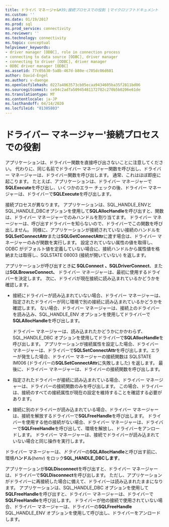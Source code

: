 ```yaml
---
title: ドライバ マネージャ&#39;接続プロセスでの役割 |マイクロソフトドキュメント
ms.custom: ''
ms.date: 01/19/2017
ms.prod: sql
ms.prod_service: connectivity
ms.reviewer: ''
ms.technology: connectivity
ms.topic: conceptual
helpviewer_keywords:
- driver manager [ODBC], role in connection process
- connecting to data source [ODBC], driver manager
- connecting to driver [ODBC], driver manager
- ODBC driver manager [ODBC]
ms.assetid: 77c05630-5a8b-467d-b80e-c705dc06d601
author: David-Engel
ms.author: v-daenge
ms.openlocfilehash: 0227a4063573cb05ecaa9434605ba35f2811bd06
ms.sourcegitcommit: ce94c2ad7a50945481172782c270b5b0206e61de
ms.translationtype: MT
ms.contentlocale: ja-JP
ms.lasthandoff: 04/14/2020
ms.locfileid: "81305803"
---
```

# <a name="driver-manager39s-role-in-the-connection-process"></a>ドライバー マネージャー&#39;接続プロセスでの役割
アプリケーションは、ドライバー関数を直接呼び出さないことに注意してください。 代わりに、同じ名前でドライバー マネージャー関数を呼び出し、ドライバー マネージャーは、ドライバー関数を呼び出します。 通常、これはほぼ即座に起こります。 たとえば、アプリケーションは、ドライバー マネージャーで**SQLExecute**を呼び出し、いくつかのエラー チェックの後、ドライバー マネージャーは、ドライバーで**SQLExecute**を呼び出します。  
  
 接続プロセスが異なります。 アプリケーションは、SQL_HANDLE_ENVとSQL_HANDLE_DBCオプションを使用して**SQLAllocHandle**を呼び出すと、関数は、ドライバー マネージャーでのみハンドルを割り当てます。 ドライバー マネージャーは、呼び出すドライバーを知らないので、ドライバーでこの関数を呼び出しません。 同様に、アプリケーションが接続されていない接続のハンドルを**SQLSetConnectAttr**または**SQLGetConnectAttr**に渡す場合は、ドライバー マネージャーのみが関数を実行します。 設定されていない属性の値を取得し、ODBC がデフォルト値を定義していない場合に、接続ハンドルから属性値を格納または取得し、SQLSTATE 08003 (接続が開いていない) を返します。  
  
 アプリケーションが呼び出すとき**に SQLConnect** **、SQLDriverConnect**、または**SQLBrowseConnect、** ドライバー マネージャーは、最初に使用するドライバーを決定します。 次に、ドライバが現在接続に読み込まれているかどうかを確認します。  
  
-   接続にドライバーが読み込まれていない場合、ドライバー マネージャーは、指定されたドライバーが同じ環境で別の接続に読み込まれているかどうかを確認します。 ない場合、ドライバー マネージャーは、接続上のドライバーを読み込み、SQL_HANDLE_ENV オプションを使用してドライバーで**SQLAllocHandle**を呼び出します。  
  
     ドライバー マネージャーは、読み込まれたかどうかにかかわらず、SQL_HANDLE_DBC オプションを使用してドライバーで**SQLAllocHandle**を呼び出します。 アプリケーションが接続属性を設定した場合、ドライバー マネージャーは、ドライバーで**SQLSetConnectAttr**を呼び出します。エラーが発生した場合、ドライバー マネージャーの接続関数は SQLSTATE IM006 (ドライバーの**SQLSetConnectAttr**に失敗しました) を返します。 最後に、ドライバー マネージャーは、ドライバーの接続関数を呼び出します。  
  
-   指定されたドライバーが接続に読み込まれている場合、ドライバー マネージャーは、ドライバーの接続関数のみを呼び出します。 この場合、ドライバーは、接続のすべての接続属性が現在の設定を維持することを確認する必要があります。  
  
-   接続に別のドライバーが読み込まれている場合、ドライバー マネージャーは、接続を解放するドライバーで**SQLFreeHandle**を呼び出します。 ドライバーを使用する他の接続がない場合、ドライバー マネージャーは、ドライバーで**SQLFreeHandle**を呼び出して、環境を解放し、ドライバーをアンロードします。 ドライバー マネージャーは、接続でドライバーが読み込まれていない場合と同じ操作を実行します。  
  
 ドライバー マネージャーは、*ドライバー*の**SQLAllocHandle**と呼び出す前に、環境**ハンドル**(*henv*) をロック**SQL_HANDLE_DBCします**。  
  
 アプリケーションが**SQLDisconnect**を呼び出すと、ドライバー マネージャーは、ドライバーで**SQLDisconnect**を呼び出します。 ただし、アプリケーションがドライバーに再接続した場合に備えて、ドライバーは読み込まれたままになります。 アプリケーションは、SQL_HANDLE_DBC オプションを使用して**SQLFreeHandle**を呼び出すと、ドライバー マネージャーは、ドライバーで**SQLFreeHandle**を呼び出します。 ドライバーが他の接続で使用されていない場合、ドライバー マネージャーは、ドライバーの**SQLFreeHandle** SQL_HANDLE_ENV オプションを使用して呼び出し、ドライバーをアンロードします。
